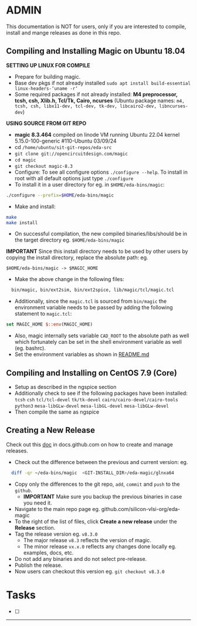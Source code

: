 # ADMIN
This documentation is NOT for users, only if you are interested to compile, install and mange releases as done in this repo.

## Compiling and Installing Magic on Ubuntu 18.04

**SETTING UP LINUX FOR COMPILE**

- Prepare for building magic. 
- Base dev pkgs if not already installed ```sudo apt install build-essential linux-headers-‘uname -r‘```
- Some required packages if not already installed: **M4 preprocessor, tcsh, csh, Xlib.h, Tcl/Tk, Cairo, ncurses** (Ubuntu package names: ```m4, tcsh, csh, libx11-dev, tcl-dev, tk-dev, libcairo2-dev, libncurses-dev```)
 
**USING SOURCE FROM GIT REPO**

- **magic 8.3.464** compiled on linode VM running Ubuntu 22.04 kernel  5.15.0-100-generic #110-Ubuntu 03/09/24
- cd ```/home/ubuntu/sit-git-repos/eda-src```
- ```git clone git://opencircuitdesign.com/magic```
- ```cd magic```
- ```git checkout magic-8.3```
- Configure: To see all configure options ```./configure --help```. To install in root with all default options just type ```./configure```
- To install it in a user directory for eg. in ```$HOME/eda-bins/magic```: 
```bash 
./configure --prefix=$HOME/eda-bins/magic
```
- Make and install:
```bash
make
make install
```
- On successful compilation, the new compiled binaries/libs/should be in the target directory eg. ```$HOME/eda-bins/magic```
  
**IMPORTANT** Since this install directory needs to be used by other users by copying the install directory, replace the absolute path: eg. 
```
$HOME/eda-bins/magic -> $MAGIC_HOME
```
- Make the above change in the following files:
```bash
  bin/magic, bin/ext2sim, bin/ext2spice, lib/magic/tcl/magic.tcl
```
- Additionally, since the ```magic.tcl``` is sourced from ```bin/magic``` the environment variable needs to be passed by adding the following statement to ```magic.tcl```:
```tcl
set MAGIC_HOME $::env(MAGIC_HOME)
```
- Also, magic internally sets variable ```CAD_ROOT``` to the absolute path as well which fortunately can be set in the shell environment variable as well (eg. bashrc).
- Set the environment variables as shown in [README.md](README.md)

## Compiling and Installing on CentOS 7.9 (Core)

- Setup as described in the ngspice section
- Additionally check to see if the following packages have been installed: `tcsh` `csh` `tcl/tcl-devel` `tk/tk-devel` `cairo/cairo-devel/cairo-tools` `python3` `mesa-libGLw-devel` `mesa-libGL-devel` `mesa-libGLw-devel`
- Then compile the same as ngspice

## Creating a New Release

Check out this [doc](https://docs.github.com/en/github/administering-a-repository/releasing-projects-on-github/managing-releases-in-a-repository) in docs.github.com on how to create and manage releases.
  
- Check out the difference between the previous and current version: eg.
```bash
  diff -qr ~/eda-bins/magic  <GIT-INSTALL_DIR>/eda-magic/glnxa64
```
- Copy only the differences to the git repo, `add`, `commit` and `push` to the `github`.
  - **IMPORTANT** Make sure you backup the previous binaries in case you need it.
- Navigate to the main repo page eg. github.com/silicon-vlsi-org/eda-magic
- To the right of the list of files, click **Create a new release** under the **Release** section.
- Tag the release version eg. ```v8.3.0```
  - The major release ```v8.3``` reflects the version of magic.
  - The minor release ```vx.x.0``` reflects any changes done locally eg. examples, docs, etc.
- Do not add any binaries and do not select pre-release.
- Publish the release. 
- Now users can checkout this version eg. ```git checkout v8.3.0```
  
# Tasks
- [ ] 

* * *

[OpenRAM]:              https://openram.soe.ucsc.edu/
[OpenRAMgit]:           https://github.com/VLSIDA/OpenRAM 
[OpenRAMpaper]:         https://ieeexplore.ieee.org/document/7827670/
[SCMOS]:                https://www.mosis.com/files/scmos/scmos.pdf
[NGSpice]:              http://ngspice.sourceforge.net
[NGSpiceMan]:           http://ngspice.sourceforge.net/docs/ngspice-html-manual/manual.xhtml
[Magic]:                http://opencircuitdesign.com/magic/
[Netgen]:               http://opencircuitdesign.com/netgen/



